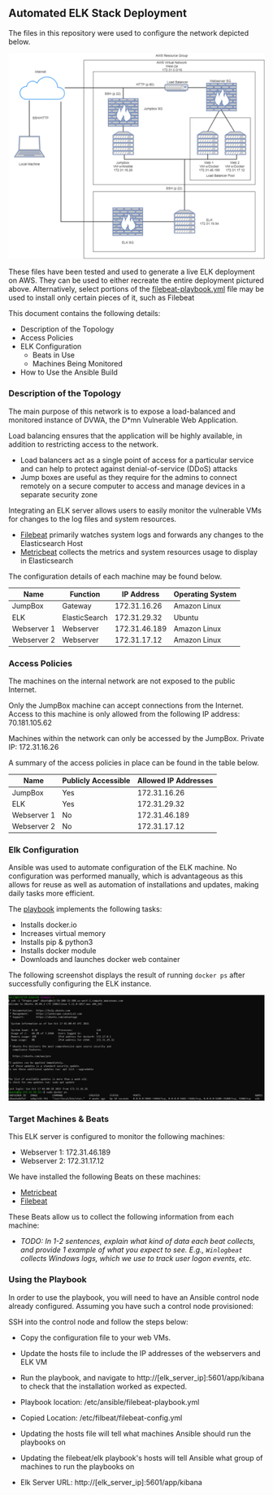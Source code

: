 ## Automated ELK Stack Deployment

The files in this repository were used to configure the network depicted below.

![Cloud Diagram 2](NetworkDiagrams/CloudDiagram2.png)

These files have been tested and used to generate a live ELK deployment on AWS. They can be used to either recreate the entire deployment pictured above. Alternatively, select portions of the [filebeat-playbook.yml](AnsiblePlaybooks/filebeat-playbook.yml) file may be used to install only certain pieces of it, such as Filebeat

This document contains the following details:
- Description of the Topology
- Access Policies
- ELK Configuration
  - Beats in Use
  - Machines Being Monitored
- How to Use the Ansible Build


### Description of the Topology

The main purpose of this network is to expose a load-balanced and monitored instance of DVWA, the D*mn Vulnerable Web Application.

Load balancing ensures that the application will be highly available, in addition to restricting access to the network.
- Load balancers act as a single point of access for a particular service and can help to protect against denial-of-service (DDoS) attacks
- Jump boxes are useful as they require for the admins to connect remotely on a secure computer to access and manage devices in a separate security zone

Integrating an ELK server allows users to easily monitor the vulnerable VMs for changes to the log files and system resources.
- [Filebeat](AnsiblePlaybooks/filebeat-playbook.yml) primarily watches system logs and forwards any changes to the Elasticsearch Host
- [Metricbeat](AnsiblePlaybooks/metricbeat-playbook) collects the metrics and system resources usage to display in Elasticsearch

The configuration details of each machine may be found below.

| Name        | Function      | IP Address    | Operating System |
| ----------- | ------------- | ------------- | ---------------- |
| JumpBox     | Gateway       | 172.31.16.26  | Amazon Linux     |
| ELK         | ElasticSearch | 172.31.29.32  | Ubuntu           |
| Webserver 1 | Webserver     | 172.31.46.189 | Amazon Linux     |
| Webserver 2 | Webserver     | 172.31.17.12  | Amazon Linux     |

### Access Policies

The machines on the internal network are not exposed to the public Internet. 

Only the JumpBox machine can accept connections from the Internet. Access to this machine is only allowed from the following IP address: 70.181.105.62

Machines within the network can only be accessed by the JumpBox. Private IP: 172.31.16.26

A summary of the access policies in place can be found in the table below.

| Name        | Publicly Accessible | Allowed IP Addresses |
| ----------- | ------------------- | -------------------- |
| JumpBox     | Yes                 | 172.31.16.26         |
| ELK         | Yes                 | 172.31.29.32         |
| Webserver 1 | No                  | 172.31.46.189        |
| Webserver 2 | No                  | 172.31.17.12         |

### Elk Configuration

Ansible was used to automate configuration of the ELK machine. No configuration was performed manually, which is advantageous as this allows for reuse as well as automation of installations and updates, making daily tasks more efficient.

The [playbook](AnsiblePlaybooks/install-elk.yml) implements the following tasks:

- Installs docker.io
- Increases virtual memory
- Installs pip & python3
- Installs docker module
- Downloads and launches docker web container

The following screenshot displays the result of running `docker ps` after successfully configuring the ELK instance.

![elk-docker](elk-docker.png)

### Target Machines & Beats
This ELK server is configured to monitor the following machines:
- Webserver 1: 172.31.46.189
- Webserver 2: 172.31.17.12

We have installed the following Beats on these machines:
- [Metricbeat](AnsiblePlaybooks/metricbeat-playbook)
- [Filebeat](AnsiblePlaybooks/filebeat-playbook.yml)

These Beats allow us to collect the following information from each machine:
- _TODO: In 1-2 sentences, explain what kind of data each beat collects, and provide 1 example of what you expect to see. E.g., `Winlogbeat` collects Windows logs, which we use to track user logon events, etc._

### Using the Playbook
In order to use the playbook, you will need to have an Ansible control node already configured. Assuming you have such a control node provisioned: 

SSH into the control node and follow the steps below:
- Copy the configuration file to your web VMs.
- Update the hosts file to include the IP addresses of the webservers and ELK VM
- Run the playbook, and navigate to http://[elk_server_ip]:5601/app/kibana to check that the installation worked as expected.

- Playbook location: /etc/ansible/filebeat-playbook.yml
- Copied Location: /etc/filbeat/filebeat-config.yml
- Updating the hosts file will tell what machines Ansible should run the playbooks on
- Updating the filebeat/elk playbook's hosts will tell Ansible what group of machines to run the playbooks on
- Elk Server URL: http://[elk_server_ip]:5601/app/kibana

